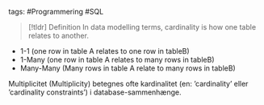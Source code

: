 tags: #Programmering #SQL

> [!tldr] Definition
> In data modelling terms, cardinality is how one table relates to another.

- 1-1 (one row in table A relates to one row in tableB)
- 1-Many (one row in table A relates to many rows in tableB)
- Many-Many (Many rows in table A relate to many rows in tableB)

Multiplicitet (Multiplicity) betegnes ofte kardinalitet (en: ’cardinality’ eller ’cardinality constraints’) i database-sammenhænge.